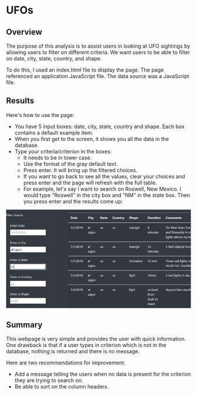 # UFOs

## Overview
The purpose of this analysis is to assist users in looking at UFO sightings by allowing users to filter on different criteria. We want users to be able to filter on date, city, state, country, and shape.

To do this, I used an index.html file to display the page. The page referenced an application JavaScript file. The data source was a JavaScript file. 
## Results
Here's how to use the page:
- You have 5 input boxes: date, city, state, country and shape. Each box contains a default example item.
- When you first get to the screen, it shows you all the data in the database. 
- Type your criteria/criterion in the boxes:
  - It needs to be in lower case. 
  - Use the format of the gray default text.
  - Press enter. It will bring up the filtered choices. 
  - If you want to go back to see all the values, clear your choices and press enter and the page will refresh with the full table. 
  - For example, let's say I want to search on Roswell, New Mexico. I would type "Roswell" in the city box and "NM" in the state box. Then you press enter and the results come up:

![](./Resources/search_example.png)  

## Summary
This webpage is very simple and provides the user with quick information. One drawback is that if a user types in criterion which is not in the database, nothing is returned and there is no message.

Here are two recommendations for improvement:
- Add a message telling the users when no data is present for the criterion they are trying to search on.
- Be able to sort on the column headers.



